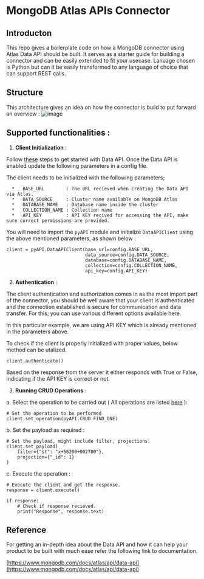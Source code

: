 # MongoDB Atlas APIs Connector

## Introducton
This repo gives a boilerplate code on how a MongoDB connector using Atlas Data API should be built. It serves as a starter guide for building a connector and can be easily extended to fit your usecase. 
Lanuage chosen is Python but can it be easily transformed to any language of choice that can support REST calls.


## Structure
This architecture gives an idea on how the connector is build to put forward an overview : 
![image](https://user-images.githubusercontent.com/114057324/226342954-f7cc6021-9d63-469e-b5a6-63c7276deead.png)


## Supported functionalities : 
1.  **Client Initialization** :

  Follow [these](https://www.mongodb.com/docs/atlas/api/data-api/#get-started) steps to get started with Data API.
  Once the Data API is enabled update the following parameters in a config file. 

  The client needs to be initialized with the following parameters; 

      *   BASE_URL        : The URL recieved when creating the Data API via Atlas.
      *   DATA_SOURCE     : Cluster name available on MongoDB Atlas
      *   DATABASE_NAME   : Database name inside the cluster
      *   COLLECTION_NAME : Collection name 
      *   API_KEY         : API KEY recived for accessing the API, make sure correct permissions are provided.

  You will need to import the `pyAPI` module and initialize `DataAPIClient` using the above mentioned parameters, as shown below : 

  ```
  client = pyAPI.DataAPIClient(base_url=config.BASE_URL,
                               data_source=config.DATA_SOURCE,
                               database=config.DATABASE_NAME,
                               collection=config.COLLECTION_NAME,
                               api_key=config.API_KEY)
  ```


2.  **Authentication** : 

  The client authentication and authorization comes in as the most import part of the connector, you should be well aware that your client is authenticated and the connection established is secure for communication and data transfer.
  For this, you can use various different options available here.
  
  In this particular example, we are using API KEY which is already mentioned in the parameters above.


  To check if the client is properly initialized with proper values, below method can be utalized. 
  
  ```
  client.authenticate()
  ```
  
  Based on the response from the server it either responds with True or False, indicating if the API KEY is correct or not.
  
3.  **Running CRUD Operations** : 

  a.  Select the operation to be carried out ( All operations are listed [here](https://www.mongodb.com/docs/atlas/api/data-api-resources/) ): 
  ```
  # Set the operation to be performed
  client.set_operation(pyAPI.CRUD.FIND_ONE)
  ```
  
  b.  Set the payload as required : 
  ```
  # Set the payload, might include filter, projections.
  client.set_payload(
      filter={"st": "x+56200+002700"}, 
      projection={"_id": 1}
  )
  ```

  c.  Execute the operation :
  ```
  # Execute the client and get the response.
  response = client.execute()

  if response:
      # Check if response recieved.
      print("Response", response.text)
  
  ```
  
## Reference 
For getting an in-depth idea about the Data API and how it can help your product to be built with much ease refer the following link to documentation.

[https://www.mongodb.com/docs/atlas/api/data-api](https://www.mongodb.com/docs/atlas/api/data-api)
 
